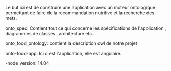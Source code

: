 Le but ici est de construire une application avec un moteur ontologique permettant de faire de la recommandation nutritive et la recherche des mets.

onto_spec: Contient tout ce qui concerne les spécifications de l'application , diagrammes de classes , architecture etc..

onto_food_ontology: contient la description owl de notre projet

onto-food-app: Ici c'est l'application, elle est angulaire.

-node_version: 14.04
